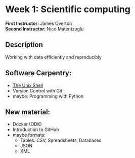 # Week 1: Scientific computing

**First Instructor:**  James Overton  
**Second Instructor:** Nico Matentzoglu  

## Description
Working with data efficiently and reproducibly

## Software Carpentry:
- [The Unix Shell](http://swcarpentry.github.io/shell-novice/)
- Version Control with Git
- maybe: Programming with Python

## New material:
- Docker (ODK)
- Introduction to GitHub
- maybe formats:
    - Tables: CSV, Spreadsheets, Databases
    - JSON
    - XML
